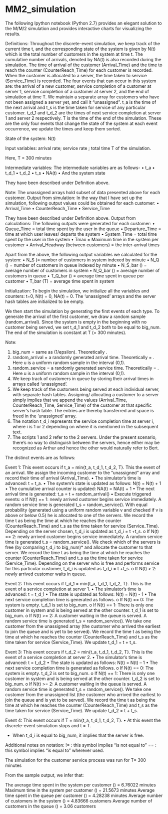 # MM2_simulation
The following Ipython notebook (Python 2.7) provides an elegant solution to the M/M/2 simulation and provides interactive charts for visualizing the results.

Definitions: Throughout the discrete-event simulation, we keep track of the current time t, and the corresponding state of the system is given by N(t) which is the total number of customers in the system at time t. The cumulative number of arrivals, denoted by NA(t) is also recorded during the simulation. The time of arrival of the customer (Arrival_Time) and the time to reach the counter (CounterReach_Time) for each customer is recorded. When the customer is allocated to a server, the time taken to service (Service_Time) is recorded. The four events that can occur in this system are: the arrival of a new customer, service completion of a customer at server 1, service completion of a customer at server 2, and the end of simulation at time T. We maintain a separate array for customers who have not been assigned a server yet, and call it “unassigned”. t_a is the time of the next arrival and t_s is the time taken for service of any particular customer. t_d_1 and t_d_2 are the times of next service completion at server 1 and server 2 respectively. T is the time of the end of the simulation. These are the only four events that change the state of the system at each event occurrence, we update the times and keep them sorted.

State of the system: N(t)

Input variables: arrival rate; service rate ; total time T of the simulation.

Here,
 T = 300 minutes

Intermediate variables: The intermediate variables are as follows-
•	t_a
•	t_d_1
•	t_d_2
•	t_s
•	NA(t)
•	And the system state

They have been described under Definition above.

Note: The unassigned arrays hold subset of data presented above for each customer. 
Output from simulation: In the way that I have set up the simulation, following output values could be obtained for each customer:
•	Arrival_Time
•	CounterReach_Time
•	Service_Time

They have been described under Definition above.
Output from calculations: The following outputs were generated for each customer:
•	Queue_Time = total time spent by the user in the queue
•	Departure_Time = time at which user leaves/ departs the system
•	System_Time = total time spent by the user in the system
•	Tmax = Maximum time in the system per customer
•	Arrival_Headway (between customers) = the inter-arrival times

Apart from the above, the following output variables we calculated for the system:
•	N_S (= number of customers in system indexed by minute
•	N_Q () = number of customers in queue indexed by minute
•	N_S_bar () = average number of customers in system
•	N_Q_bar () = average number of customers in queue
•	T_Q_bar () = average time spent in queue per customer
•	T_bar (T) = average time spent in system

Initialization: To begin the simulation, we initialize all the variables and counters: t=0, N(t) = 0, NA(t) = 0. The ‘unassigned’ arrays and the server hash tables are initialized to be empty.

We then start the simulation by generating the first events of each type. To generate the arrival of the first customer, we draw a random sample (random_arrival). Since the system is empty in the beginning with no customer being served, we set t_d_1 and t_d_2 both to be equal to big_num. The end of the simulation is constant at T (= 300 minutes).

Note:
1.	big_num = same as (1/epsilon). Theoretically .
2.	random_arrival = a randomly generated arrival time. Theoretically = . Here u is a uniform random sample in the interval (0,1). 
3.	random_service = a randomly generated service time. Theoretically = . Here u is a uniform random sample in the interval (0,1). 
4.	We keep track of customers in queue by storing their arrival times in arrays called ‘unassigned’.
5.	We keep track of the customers being served at each individual server, with separate hash tables. Assigning/ allocating a customer to a server simply implies that we append the values (Arrival_Time, CounterReach_Time, Service_Time) of the customer at that specific server’s hash table. The entries are thereby transferred and space is freed in the ‘unassigned’ array.
6.	The notation t_d_i represents the service completion time at server i, where i is 1 or 2 depending on where it is mentioned in the subsequent text.
7.	The scripts 1 and 2 refer to the 2 servers. Under the present scenario, there’s no way to distinguish between the servers, hence either may be recognized as Arthur and hence the other would naturally refer to Bert.

The distinct events are as follows:

Event 1: This event occurs if t_a = min{t_a, t_d_1, t_d_2, T}. This the event of an arrival.
We assign the incoming customer to the “unassigned” array and record their time of arrival (Arrival_Time).
•	The simulator’s time is advanced: t = t_a.
•	The system’s state is updated as follows: N(t) = N(t) + 1
•	The cumulative arrival counter is updated: NA(t) = NA(t) + 1
•	The next arrival time is generated: t_a = t + random_arrival()
•	Execute triggered events:
o	If N(t) == 1: newly arrived customer begins service immediately. A random service time is generated t_s = random_service(). With equal probability (generated using a uniform random variable v and checked if v is above or below 0.5) he is allocated to one of the servers. We record the time t as being the time at which he reaches the counter (CounterReach_Time) and t_s as the time taken for service (Service_Time). Depending on the server chosen, t_d_i is updated as t_d_i = t +t_s.
o	If N(t) == 2: newly arrived customer begins service immediately. A random service time is generated t_s = random_service(). We check which of the servers is free (by comparing t_d_i to big_num)* and allocate the customer to that server. We record the time t as being the time at which he reaches the counter (CounterReach_Time) and t_s as the time taken for service (Service_Time). Depending on the server who is free and performs service for this particular customer, t_d_i is updated as t_d_i = t +t_s.
o	If  N(t) > 2: newly arrived customer waits in queue.

Event 2: This event occurs if t_d_1 = min{t_a, t_d_1, t_d_2, T}. This is the event of a service completion at server 1.
•	The simulator’s time is advanced: t = t_d_1
•	The state is updated as follows: N(t) = N(t) - 1
•	The next service completion time is generated as follows.
o	If N(t) == 0: The system is empty. t_d_1 is set to big_num.
o	If N(t) == 1: There is only one customer in system and is being served at the other counter. t_d_1 is set to big_num.
o	If N(t) >= 2: A customer waiting in the queue is served. A random service time is generated t_s = random_service(). We take one customer from the unassigned array (the customer who arrived the earliest to join the queue and is yet to be served).  We record the time t as being the time at which he reaches the counter (CounterReach_Time) and t_s as the time taken for service (Service_Time). We update t_d_1 = t + t_s.

Event 3: This event occurs if t_d_2 = min{t_a, t_d_1, t_d_2, T}. This is the event of a service completion at server 2.
•	The simulator’s time is advanced: t = t_d_2
•	The state is updated as follows: N(t) = N(t) – 1
•	The next service completion time is generated as follows.
o	If N(t) == 0: The system is empty. t_d_2 is set to big_num.
o	If N(t) == 1: There is only one customer in system and is being served at the other counter. t_d_2 is set to big_num.
o	If N(t) >= 2: A customer waiting in the queue is served. A random service time is generated t_s = random_service(). We take one customer from the unassigned list (the customer who arrived the earliest to join the queue and is yet to be served).  We record the time t as being the time at which he reaches the counter (CounterReach_Time) and t_s as the time taken for service (Service_Time). We update t_d_2 = t + t_s.

Event 4: This event occurs if T = min{t_a, t_d_1, t_d_2, T}.
•	At this event the discrete-event simulation stops and t = T.
* When t_d_i is equal to big_num, it implies that the server is free.

Additional notes on notation:
!= : this symbol implies “is not equal to”
== : this symbol implies “is equal to”
wherever used.

The simulation for the customer service process was run for T= 300 minutes
 
From the sample output, we infer that:

The average time spent in the system per customer () = 6.76022 minutes
Maximum time in the system per customer () = 21.5673 minutes
Average time spent in the queue per customer () = 4.28238 minutes
Average number of customers in the system () = 4.83666 customers
Average number of customers in the queue () = 3.06 customers
